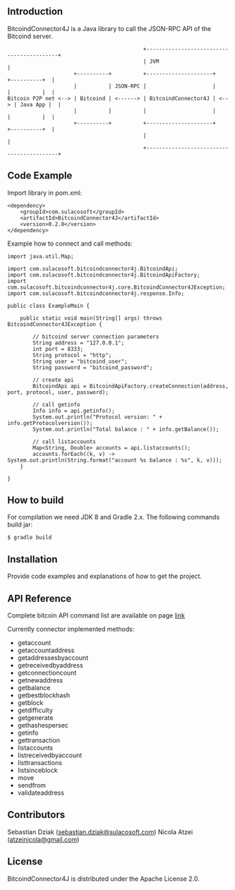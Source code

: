 ## Introduction

BitcoindConnector4J is a Java library to call the JSON-RPC API of the Bitcoind server.

	                                           +------------------------------------------+
	                                           | JVM                                      |
	                     +----------+          +---------------------+      +----------+  |
	                     |          | JSON-RPC |                     |      |          |  |
	Bitcoin P2P net <--> | Bitcoind | <------> | BitcoindConnector4J | <--> | Java App |  |
	                     |          |          |                     |      |          |  |
	                     +----------+          +---------------------+      +----------+  |
	                                           |                                          |
	                                           +------------------------------------------+

## Code Example

Import library in pom.xml:

	<dependency>
		<groupId>com.sulacosoft</groupId>
		<artifactId>BitcoindConnector4J</artifactId>
		<version>0.2.0</version>
	</dependency>


Example how to connect and call methods:

	import java.util.Map;
	
	import com.sulacosoft.bitcoindconnector4j.BitcoindApi;
	import com.sulacosoft.bitcoindconnector4j.BitcoindApiFactory;
	import com.sulacosoft.bitcoindconnector4j.core.BitcoindConnector4JException;
	import com.sulacosoft.bitcoindconnector4j.response.Info;
	
	public class ExampleMain {
	
		public static void main(String[] args) throws BitcoindConnector4JException {
	
			// bitcoind server connection parameters
			String address = "127.0.0.1";
			int port = 8333;
			String protocol = "http";
			String user = "bitcoind_user";
			String password = "bitcoind_password";
	
			// create api
			BitcoindApi api = BitcoindApiFactory.createConnection(address, port, protocol, user, password);
	
			// call getinfo
			Info info = api.getinfo();
			System.out.println("Protocol version: " + info.getProtocolversion());
			System.out.println("Total balance : " + info.getBalance());
	
			// call listaccounts
			Map<String, Double> accounts = api.listaccounts();
			accounts.forEach((k, v) -> System.out.println(String.format("account %s balance : %s", k, v)));
		}
	
	}

## How to build

For compilation we need JDK 8 and Gradle 2.x.
The following commands build jar:

	$ gradle build

## Installation

Provide code examples and explanations of how to get the project.

## API Reference

Complete bitcoin API command list are available on page [link](https://en.bitcoin.it/wiki/Original_Bitcoin_client/API_calls_list)

Currently connector implemented methods:
* getaccount
* getaccountaddress
* getaddressesbyaccount
* getreceivedbyaddress
* getconnectioncount
* getnewaddress
* getbalance
* getbestblockhash
* getblock
* getdifficulty
* getgenerate
* gethashespersec
* getinfo
* gettransaction
* listaccounts
* listreceivedbyaccount
* listtransactions
* listsinceblock
* move
* sendfrom
* validateaddress

## Contributors

Sebastian Dziak (sebastian.dziak@sulacosoft.com)
Nicola Atzei (atzeinicola@gmail.com)

## License

BitcoindConnector4J is distributed under the Apache License 2.0.

